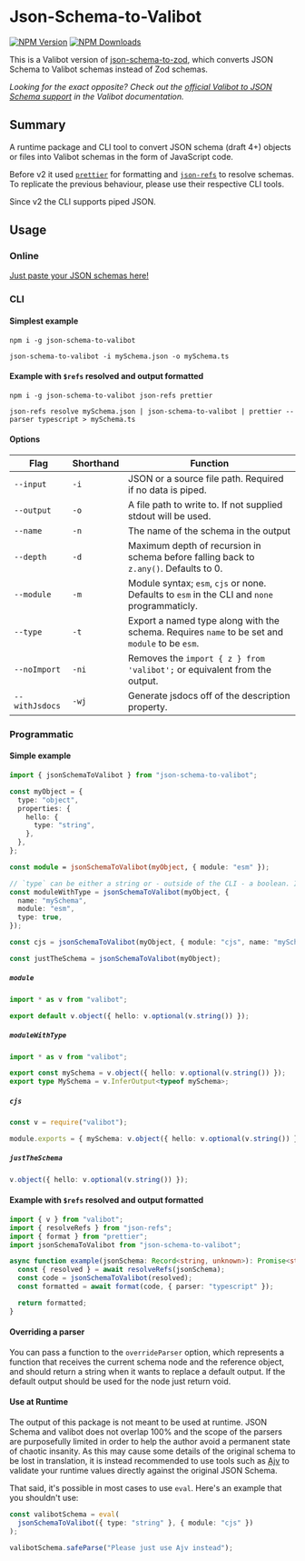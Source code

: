 # Json-Schema-to-Valibot

[![NPM Version](https://img.shields.io/npm/v/json-schema-to-valibot.svg)](https://npmjs.org/package/json-schema-to-valibot)
[![NPM Downloads](https://img.shields.io/npm/dw/json-schema-to-valibot.svg)](https://npmjs.org/package/json-schema-to-valibot)

This is a Valibot version of [json-schema-to-zod](https://github.com/StefanTerdell/json-schema-to-zod), which converts JSON Schema to Valibot schemas instead of Zod schemas.

_Looking for the exact opposite? Check out the [official Valibot to JSON Schema support](https://valibot.dev/guides/json-schema/) in the Valibot documentation._

## Summary

A runtime package and CLI tool to convert JSON schema (draft 4+) objects or files into Valibot schemas in the form of JavaScript code.

Before v2 it used [`prettier`](https://www.npmjs.com/package/prettier) for formatting and [`json-refs`](https://www.npmjs.com/package/json-refs) to resolve schemas. To replicate the previous behaviour, please use their respective CLI tools.

Since v2 the CLI supports piped JSON.

## Usage

### Online

[Just paste your JSON schemas here!](https://stefanterdell.github.io/json-schema-to-valibot-react/)

### CLI

#### Simplest example

```console
npm i -g json-schema-to-valibot
```

```console
json-schema-to-valibot -i mySchema.json -o mySchema.ts
```

#### Example with `$refs` resolved and output formatted

```console
npm i -g json-schema-to-valibot json-refs prettier
```

```console
json-refs resolve mySchema.json | json-schema-to-valibot | prettier --parser typescript > mySchema.ts
```

#### Options

| Flag           | Shorthand | Function                                                                                       |
| -------------- | --------- | ---------------------------------------------------------------------------------------------- |
| `--input`      | `-i`      | JSON or a source file path. Required if no data is piped.                                      |
| `--output`     | `-o`      | A file path to write to. If not supplied stdout will be used.                                  |
| `--name`       | `-n`      | The name of the schema in the output                                                           |
| `--depth`      | `-d`      | Maximum depth of recursion in schema before falling back to `z.any()`. Defaults to 0.          |
| `--module`     | `-m`      | Module syntax; `esm`, `cjs` or none. Defaults to `esm` in the CLI and `none` programmaticly.   |
| `--type`       | `-t`      | Export a named type along with the schema. Requires `name` to be set and `module` to be `esm`. |
| `--noImport`   | `-ni`     | Removes the `import { z } from 'valibot';` or equivalent from the output.                      |
| `--withJsdocs` | `-wj`     | Generate jsdocs off of the description property.                                               |

### Programmatic

#### Simple example

```typescript
import { jsonSchemaToValibot } from "json-schema-to-valibot";

const myObject = {
  type: "object",
  properties: {
    hello: {
      type: "string",
    },
  },
};

const module = jsonSchemaToValibot(myObject, { module: "esm" });

// `type` can be either a string or - outside of the CLI - a boolean. If its `true`, the name of the type will be the name of the schema with a capitalized first letter.
const moduleWithType = jsonSchemaToValibot(myObject, {
  name: "mySchema",
  module: "esm",
  type: true,
});

const cjs = jsonSchemaToValibot(myObject, { module: "cjs", name: "mySchema" });

const justTheSchema = jsonSchemaToValibot(myObject);
```

##### `module`

```typescript
import * as v from "valibot";

export default v.object({ hello: v.optional(v.string()) });
```

##### `moduleWithType`

```typescript
import * as v from "valibot";

export const mySchema = v.object({ hello: v.optional(v.string()) });
export type MySchema = v.InferOutput<typeof mySchema>;
```

##### `cjs`

```typescript
const v = require("valibot");

module.exports = { mySchema: v.object({ hello: v.optional(v.string()) }) };
```

##### `justTheSchema`

```typescript
v.object({ hello: v.optional(v.string()) });
```

#### Example with `$refs` resolved and output formatted

```typescript
import { v } from "valibot";
import { resolveRefs } from "json-refs";
import { format } from "prettier";
import jsonSchemaToValibot from "json-schema-to-valibot";

async function example(jsonSchema: Record<string, unknown>): Promise<string> {
  const { resolved } = await resolveRefs(jsonSchema);
  const code = jsonSchemaToValibot(resolved);
  const formatted = await format(code, { parser: "typescript" });

  return formatted;
}
```

#### Overriding a parser

You can pass a function to the `overrideParser` option, which represents a function that receives the current schema node and the reference object, and should return a string when it wants to replace a default output. If the default output should be used for the node just return void.

#### Use at Runtime

The output of this package is not meant to be used at runtime. JSON Schema and valibot does not overlap 100% and the scope of the parsers are purposefully limited in order to help the author avoid a permanent state of chaotic insanity. As this may cause some details of the original schema to be lost in translation, it is instead recommended to use tools such as [Ajv](https://ajv.js.org/) to validate your runtime values directly against the original JSON Schema.

That said, it's possible in most cases to use `eval`. Here's an example that you shouldn't use:

```typescript
const valibotSchema = eval(
  jsonSchemaToValibot({ type: "string" }, { module: "cjs" })
);

valibotSchema.safeParse("Please just use Ajv instead");
```
